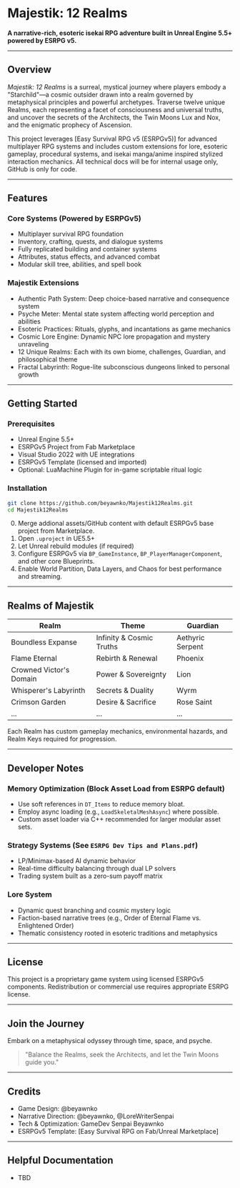 # Majestik: 12 Realms

**A narrative-rich, esoteric isekai RPG adventure built in Unreal Engine 5.5+ powered by ESRPG v5.**

---

## Overview

*Majestik: 12 Realms* is a surreal, mystical journey where players embody a "Starchild"—a cosmic outsider drawn into a realm governed by metaphysical principles and powerful archetypes. Traverse twelve unique Realms, each representing a facet of consciousness and universal truths, and uncover the secrets of the Architects, the Twin Moons Lux and Nox, and the enigmatic prophecy of Ascension.

This project leverages [Easy Survival RPG v5 (ESRPGv5)] for advanced multiplayer RPG systems and includes custom extensions for lore, esoteric gameplay, procedural systems, and isekai manga/anime inspired stylized interaction mechanics. All technical docs will be for internal usage only, GitHub is only for code.

---

## Features

### Core Systems (Powered by ESRPGv5)
- Multiplayer survival RPG foundation
- Inventory, crafting, quests, and dialogue systems
- Fully replicated building and container systems
- Attributes, status effects, and advanced combat
- Modular skill tree, abilities, and spell book

### Majestik Extensions
- Authentic Path System: Deep choice-based narrative and consequence system
- Psyche Meter: Mental state system affecting world perception and abilities
- Esoteric Practices: Rituals, glyphs, and incantations as game mechanics
- Cosmic Lore Engine: Dynamic NPC lore propagation and mystery unraveling
- 12 Unique Realms: Each with its own biome, challenges, Guardian, and philosophical theme
- Fractal Labyrinth: Rogue-lite subconscious dungeons linked to personal growth

---

## Getting Started

### Prerequisites
- Unreal Engine 5.5+
- ESRPGv5 Project from Fab Marketplace
- Visual Studio 2022 with UE integrations
- ESRPGv5 Template (licensed and imported)
- Optional: LuaMachine Plugin for in-game scriptable ritual logic

### Installation

```bash
git clone https://github.com/beyawnko/Majestik12Realms.git
cd Majestik12Realms
```

0. Merge addional assets/GitHub content with default ESRPGv5 base project from Marketplace.
1. Open `.uproject` in UE5.5+
2. Let Unreal rebuild modules (if required)
3. Configure ESRPGv5 via `BP_GameInstance`, `BP_PlayerManagerComponent`, and other core Blueprints.
4. Enable World Partition, Data Layers, and Chaos for best performance and streaming.

---

## Realms of Majestik

| Realm | Theme | Guardian |
|-------|-------|----------|
| Boundless Expanse | Infinity & Cosmic Truths | Aethyric Serpent |
| Flame Eternal | Rebirth & Renewal | Phoenix |
| Crowned Victor's Domain | Power & Sovereignty | Lion |
| Whisperer's Labyrinth | Secrets & Duality | Wyrm |
| Crimson Garden | Desire & Sacrifice | Rose Saint |
| ... | ... | ... |

Each Realm has custom gameplay mechanics, environmental hazards, and Realm Keys required for progression.

---

## Developer Notes

### Memory Optimization (Block Asset Load from ESRPG default)
- Use soft references in `DT_Items` to reduce memory bloat.
- Employ async loading (e.g., `LoadSkeletalMeshAsync`) where possible.
- Custom asset loader via C++ recommended for larger modular asset sets.

### Strategy Systems (See `ESRPG Dev Tips and Plans.pdf`)
- LP/Minimax-based AI dynamic behavior
- Real-time difficulty balancing through dual LP solvers
- Trading system built as a zero-sum payoff matrix

### Lore System
- Dynamic quest branching and cosmic mystery logic
- Faction-based narrative trees (e.g., Order of Eternal Flame vs. Enlightened Order)
- Thematic consistency rooted in esoteric traditions and metaphysics

---

## License

This project is a proprietary game system using licensed ESRPGv5 components. Redistribution or commercial use requires appropriate ESRPG license.

---

## Join the Journey

Embark on a metaphysical odyssey through time, space, and psyche.

> "Balance the Realms, seek the Architects, and let the Twin Moons guide you."

---

## Credits

- Game Design: @beyawnko
- Narrative Direction: @beyawnko, @LoreWriterSenpai
- Tech & Optimization: GameDev Senpai Beyawnko
- ESRPGv5 Template: [Easy Survival RPG on Fab/Unreal Marketplace]

---

## Helpful Documentation

- TBD
